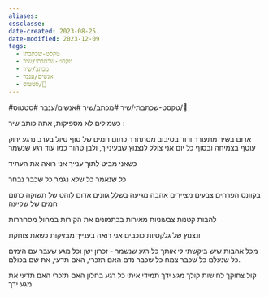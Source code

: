 ```yaml
---
aliases: 
cssclasse: 
date-created: 2023-08-25
date-modified: 2023-12-09
tags:
  - טקסט-שכתבתי
  - טקסט-שכתבתי/שיר
  - מכתב/שיר
  - אנשים/ענבר
  - סטטוס/🌱
---
```


#טקסט-שכתבתי/שיר #מכתב/שיר #אנשים/ענבר #סטטוס/🌱

כשמילים לא מספיקות, אתה כותב שיר :

אדום בשיר מתעורר
ורוד בסיבוב מסתחרר
כתום חמים של סוף טיול בערב נרגע
ירוק עוטף בצמיחה
ובסוף כל יום
אני צולל לנצנוץ שבעינייך,
ולבן טהור כמו עוד רגע שנשמר

כשאני מביט לתוך ענייך אני רואה את העתיד

כל שנאמר כל שלא נגמר כל שכבר נבחר

בקוונס הפרחים צבעים מציירים
אהבה מגיעה בשלל גוונים
אדום לוהט של תשוקה
כתום חמים של שקיעה

להבות קטנות צבעוניות
מאירות בכתמונים את הקירות
במחול מסחררות

ונצנוץ של גלקסיות  כוכבים אני רואה בענייך
מבזיקות כשאת צוחקת

מכל אהבות שיש ביקשתי לי אותך
כל רגע שנשמר - זכרון ישן
וכל מגע שעבר עם הימים כל שנעלם
כל שכבר צמח כל שכבר נדם
האם תזכרי, האם תדעי, את שם בכולם.

קול צחוקך לחישות קולך מגע ידך תמידי איתי
כל רגע בחלון
האם תזכרי האם תדעי את מגע ידך
